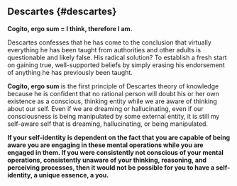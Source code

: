 ## Descartes {#descartes}

**Cogito, ergo sum = I think, therefore I am.**

Descartes confesses that he has come to the conclusion that virtually everything he has been taught from authorities and other adults is questionable and likely false. His radical solution? To establish a fresh start on gaining true, well-supported beliefs by simply erasing his endorsement of anything he has previously been taught.

**Cogito, ergo sum** is the first principle of Descartes theory of knowledge because he is confident that no rational person will doubt his or her own existence as a conscious, thinking entity while we are aware of thinking about our self. Even if we are dreaming or hallucinating, even if our consciousness is being manipulated by some external entity, it is still my self-aware self that is dreaming, hallucinating, or being manipulated.

**If your self-identity is dependent on the fact that you are capable of being aware you are engaging in these mental operations while you are engaged in them. If you were consistently not conscious of your mental operations, consistently unaware of your thinking, reasoning, and perceiving processes, then it would not be possible for you to have a self-identity, a unique essence, a you.**